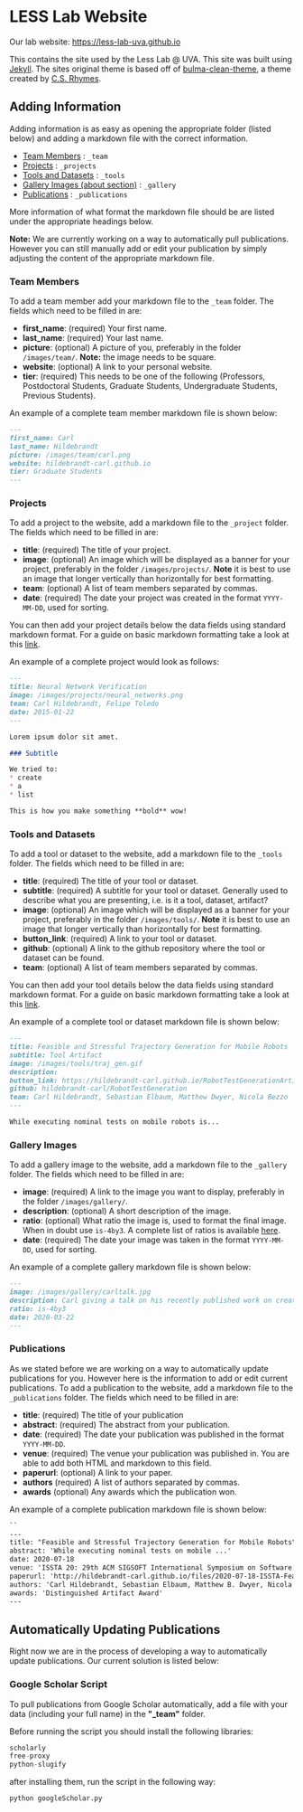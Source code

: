 # LESS Lab Website

Our lab website: https://less-lab-uva.github.io

This contains the site used by the Less Lab @ UVA. This site was built using [Jekyll](https://jekyllrb.com). The sites original theme is based off of [bulma-clean-theme](https://github.com/chrisrhymes/bulma-clean-theme), a theme created by [C.S. Rhymes](https://dev.to/chrisrhymes). 

## Adding Information

Adding information is as easy as opening the appropriate folder (listed below) and adding a markdown file with the correct information. 

* [Team Members](./_team) :  `_team`
* [Projects](./_projects) :  `_projects`
* [Tools and Datasets](./_tools) :  `_tools`
* [Gallery Images (about section)](./_gallery) :  `_gallery`
* [Publications](./_publications) :  `_publications`

More information of what format the markdown file should be are listed under the appropriate headings below.

**Note:** We are currently working on a way to automatically pull publications. However you can still manually add or edit your publication by simply adjusting the content of the appropriate markdown file.


### Team Members

To add a team member add your markdown file to the `_team` folder. The fields which need to be filled in are:

* **first_name**: (required) Your first name.
* **last_name**: (required) Your last name.
* **picture**: (optional) A picture of you, preferably in the folder `/images/team/`. **Note:** the image needs to be square.
* **website**: (optional) A link to your personal website.
* **tier**: (required) This needs to be one of the following (Professors, Postdoctoral Students, Graduate Students, Undergraduate Students, Previous Students).

An example of a complete team member markdown file is shown below:

```markdown
---
first_name: Carl
last_name: Hildebrandt
picture: /images/team/carl.png
website: hildebrandt-carl.github.io
tier: Graduate Students
---
```

### Projects

To add a project to the website, add a markdown file to the `_project` folder. The fields which need to be filled in are:

* **title**: (required) The title of your project.
* **image**: (optional) An image which will be displayed as a banner for your project, preferably in the folder `/images/projects/`. **Note** it is best to use an image that longer vertically than horizontally for best formatting.
* **team**: (optional) A list of team members separated by commas.
* **date**: (required) The date your project was created in the format `YYYY-MM-DD`, used for sorting.

You can then add your project details below the data fields using standard markdown format. For a guide on basic markdown formatting take a look at this [link](https://www.markdownguide.org/cheat-sheet).

An example of a complete project would look as follows:

```markdown
---
title: Neural Network Verification
image: /images/projects/neural_networks.png
team: Carl Hildebrandt, Felipe Toledo
date: 2015-01-22
---

Lorem ipsum dolor sit amet.

### Subtitle

We tried to:
* create
* a
* list

This is how you make something **bold** wow!
```

### Tools and Datasets

To add a tool or dataset to the website, add a markdown file to the `_tools` folder. The fields which need to be filled in are:

* **title**: (required) The title of your tool or dataset.
* **subtitle**: (required) A subtitle for your tool or dataset. Generally used to describe what you are presenting, i.e. is it a tool, dataset, artifact?
* **image**: (optional) An image which will be displayed as a banner for your project, preferably in the folder `/images/tools/`. **Note** it is best to use an image that longer vertically than horizontally for best formatting.
* **button_link**: (required) A link to your tool or dataset.
* **github**: (optional) A link to the github repository where the tool or dataset can be found.
* **team**: (optional) A list of team members separated by commas.

You can then add your tool details below the data fields using standard markdown format. For a guide on basic markdown formatting take a look at this [link](https://www.markdownguide.org/cheat-sheet).


An example of a complete tool or dataset markdown file is shown below:

```markdown
---
title: Feasible and Stressful Trajectory Generation for Mobile Robots
subtitle: Tool Artifact
image: /images/tools/traj_gen.gif
description: 
button_link: https://hildebrandt-carl.github.io/RobotTestGenerationArtifact/
github: hildebrandt-carl/RobotTestGeneration
team: Carl Hildebrandt, Sebastian Elbaum, Matthew Dwyer, Nicola Bezzo
---

While executing nominal tests on mobile robots is...
```

### Gallery Images

To add a gallery image to the website, add a markdown file to the `_gallery` folder. The fields which need to be filled in are:

* **image**: (required) A link to the image you want to display, preferably in the folder `/images/gallery/`. 
* **description**: (optional) A short description of the image.
* **ratio**: (optional) What ratio the image is, used to format the final image. When in doubt use `is-4by3`. A complete list of ratios is available [here](https://bulma.io/documentation/elements/image/).
* **date**: (required) The date your image was taken in the format `YYYY-MM-DD`, used for sorting.

An example of a complete gallery markdown file is shown below:

```markdown
---
image: /images/gallery/carltalk.jpg
description: Carl giving a talk on his recently published work on creating stressful trajectories for robots.
ratio: is-4by3
date: 2020-03-22
---
```

### Publications

As we stated before we are working on a way to automatically update publications for you. However here is the information to add or edit current publications. To add a publication to the website, add a markdown file to the `_publications` folder. The fields which need to be filled in are:

* **title**: (required) The title of your publication
* **abstract**: (required) The abstract from your publication.
* **date**: (required) The date your publication was published in the format `YYYY-MM-DD`.
* **venue**: (required) The venue your publication was published in. You are able to add both HTML and markdown to this field. 
* **paperurl**: (optional) A link to your paper.
* **authors** (required) A list of authors separated by commas.
* **awards** (optional) Any awards which the publication won.

An example of a complete publication markdown file is shown below:

```markdown
``
---
title: "Feasible and Stressful Trajectory Generation for Mobile Robots"
abstract: 'While executing nominal tests on mobile ...'
date: 2020-07-18
venue: 'ISSTA 20: 29th ACM SIGSOFT International Symposium on Software Testing and Analysis Proceedings (<a href="https://conf.researchr.org/details/issta-2020/issta-2020-papers/27/Feasible-and-Stressful-Trajectory-Generation-for-Mobile-Robots">ISSTA</a>)'
paperurl: 'http://hildebrandt-carl.github.io/files/2020-07-18-ISSTA-Feasible.pdf'
authors: 'Carl Hildebrandt, Sebastian Elbaum, Matthew B. Dwyer, Nicola Bezzo'
awards: 'Distinguished Artifact Award'
---
```

## Automatically Updating Publications

Right now we are in the process of developing a way to automatically update publications. Our current solution is listed below:


### Google Scholar Script

To pull publications from Google Scholar automatically, add a file with your data (including your full name) in the **"_team"** folder. 

Before running the script you should install the following libraries:

```python
scholarly
free-proxy
python-slugify
```

after installing them, run the script in the following way:

```console
python googleScholar.py
```

